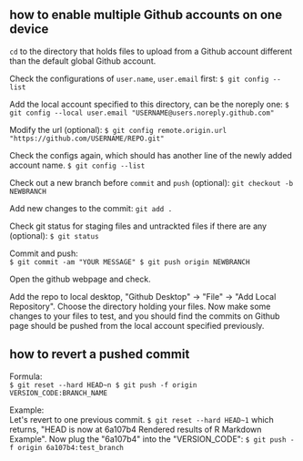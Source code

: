 ## how to enable multiple Github accounts on one device
`cd` to the directory that holds files to upload from a Github account different than the default global Github account.

Check the configurations of `user.name`, `user.email` first:
`
$ git config --list
`

Add the local account specified to this directory, can be the noreply one:
`
$ git config --local user.email "USERNAME@users.noreply.github.com"
`

Modify the url (optional):
`
$ git config remote.origin.url "https://github.com/USERNAME/REPO.git"
`

Check the configs again, which should has another line of the newly added account name. 
`
$ git config --list
`

Check out a new branch before `commit` and `push` (optional):
`
git checkout -b NEWBRANCH
`

Add new changes to the commit:
`
git add .
`

Check git status for staging files and untrackted files if there are any (optional):
`
$ git status
`

Commit and push:  
`
$ git commit -am "YOUR MESSAGE"
$ git push origin NEWBRANCH
`

Open the github webpage and check. 

Add the repo to local desktop, "Github Desktop" -> "File" -> "Add Local Repository". Choose the directory holding your files. Now make some changes to your files to test, and you should find the commits on Github page should be pushed from the local account specified previously. 


## how to revert a pushed commit
Formula:    
`
$ git reset --hard HEAD~n
$ git push -f origin VERSION_CODE:BRANCH_NAME
`

Example:     
Let's revert to one previous commit.
`
$ git reset --hard HEAD~1
`
which returns, "HEAD is now at 6a107b4 Rendered results of R Markdown Example". Now plug the "6a107b4" into the "VERSION_CODE":
`
$ git push -f origin 6a107b4:test_branch
`